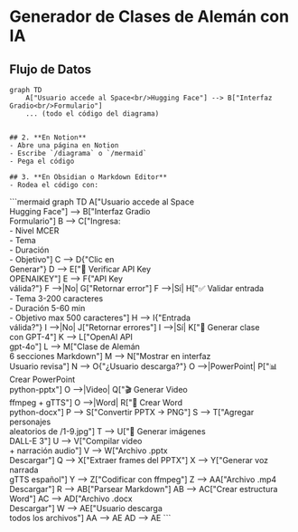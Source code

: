 # Generador de Clases de Alemán con IA

## Flujo de Datos
```mermaid
graph TD
    A["Usuario accede al Space<br/>Hugging Face"] --> B["Interfaz Gradio<br/>Formulario"]
    ... (todo el código del diagrama)
```
```

## 2. **En Notion**
- Abre una página en Notion
- Escribe `/diagrama` o `/mermaid`
- Pega el código

## 3. **En Obsidian o Markdown Editor**
- Rodea el código con:
```
\`\`\`mermaid
graph TD
    A["Usuario accede al Space<br/>Hugging Face"] --> B["Interfaz Gradio<br/>Formulario"]
    B --> C["Ingresa:<br/>- Nivel MCER<br/>- Tema<br/>- Duración<br/>- Objetivo"]
    C --> D{"Clic en<br/>Generar"}
    D --> E["🔐 Verificar API Key<br/>OPENAIKEY"]
    E --> F{"API Key<br/>válida?"}
    F -->|No| G["Retornar error"]
    F -->|Sí| H["✅ Validar entrada<br/>- Tema 3-200 caracteres<br/>- Duración 5-60 min<br/>- Objetivo max 500 caracteres"]
    H --> I{"Entrada<br/>válida?"}
    I -->|No| J["Retornar errores"]
    I -->|Sí| K["📝 Generar clase<br/>con GPT-4"]
    K --> L["OpenAI API<br/>gpt-4o"]
    L --> M["Clase de Alemán<br/>6 secciones Markdown"]
    M --> N["Mostrar en interfaz<br/>Usuario revisa"]
    N --> O{"¿Usuario descarga?"}
    O -->|PowerPoint| P["📊 Crear PowerPoint<br/>python-pptx"]
    O -->|Video| Q["🎬 Generar Video<br/>ffmpeg + gTTS"]
    O -->|Word| R["📄 Crear Word<br/>python-docx"]
    P --> S["Convertir PPTX → PNG"]
    S --> T["Agregar personajes<br/>aleatorios de /1-9.jpg"]
    T --> U["🎨 Generar imágenes<br/>DALL-E 3"]
    U --> V["Compilar video<br/>+ narración audio"]
    V --> W["Archivo .pptx<br/>Descargar"]
    Q --> X["Extraer frames del PPTX"]
    X --> Y["Generar voz narrada<br/>gTTS español"]
    Y --> Z["Codificar con ffmpeg"]
    Z --> AA["Archivo .mp4<br/>Descargar"]
    R --> AB["Parsear Markdown"]
    AB --> AC["Crear estructura Word"]
    AC --> AD["Archivo .docx<br/>Descargar"]
    W --> AE["Usuario descarga<br/>todos los archivos"]
    AA --> AE
    AD --> AE
\`\`\`
